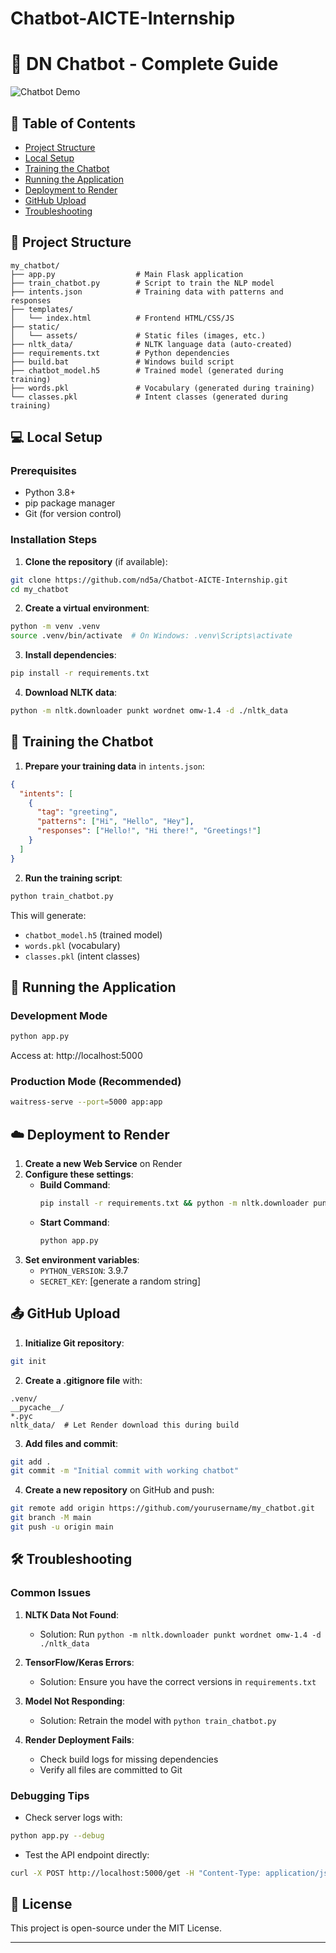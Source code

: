 # Chatbot-AICTE-Internship
# 🤖 DN Chatbot - Complete Guide

![Chatbot Demo](static/assets/download1.png)

## 📝 Table of Contents
- [Project Structure](#-project-structure)
- [Local Setup](#-local-setup)
- [Training the Chatbot](#-training-the-chatbot)
- [Running the Application](#-running-the-application)
- [Deployment to Render](#-deployment-to-render)
- [GitHub Upload](#-github-upload)
- [Troubleshooting](#-troubleshooting)

## 📁 Project Structure

```
my_chatbot/
├── app.py                  # Main Flask application
├── train_chatbot.py        # Script to train the NLP model
├── intents.json            # Training data with patterns and responses
├── templates/
│   └── index.html          # Frontend HTML/CSS/JS
├── static/
│   └── assets/             # Static files (images, etc.)
├── nltk_data/              # NLTK language data (auto-created)
├── requirements.txt        # Python dependencies
├── build.bat               # Windows build script
├── chatbot_model.h5        # Trained model (generated during training)
├── words.pkl               # Vocabulary (generated during training)
└── classes.pkl             # Intent classes (generated during training)
```

## 💻 Local Setup

### Prerequisites
- Python 3.8+
- pip package manager
- Git (for version control)

### Installation Steps

1. **Clone the repository** (if available):
```bash
git clone https://github.com/nd5a/Chatbot-AICTE-Internship.git
cd my_chatbot
```

2. **Create a virtual environment**:
```bash
python -m venv .venv
source .venv/bin/activate  # On Windows: .venv\Scripts\activate
```

3. **Install dependencies**:
```bash
pip install -r requirements.txt
```

4. **Download NLTK data**:
```bash
python -m nltk.downloader punkt wordnet omw-1.4 -d ./nltk_data
```

## 🤖 Training the Chatbot

1. **Prepare your training data** in `intents.json`:
```json
{
  "intents": [
    {
      "tag": "greeting",
      "patterns": ["Hi", "Hello", "Hey"],
      "responses": ["Hello!", "Hi there!", "Greetings!"]
    }
  ]
}
```

2. **Run the training script**:
```bash
python train_chatbot.py
```

This will generate:
- `chatbot_model.h5` (trained model)
- `words.pkl` (vocabulary)
- `classes.pkl` (intent classes)

## 🚀 Running the Application

### Development Mode
```bash
python app.py
```
Access at: http://localhost:5000

### Production Mode (Recommended)
```bash
waitress-serve --port=5000 app:app
```

## ☁️ Deployment to Render

1. **Create a new Web Service** on Render
2. **Configure these settings**:
   - **Build Command**:
     ```bash
     pip install -r requirements.txt && python -m nltk.downloader punkt wordnet omw-1.4 -d ./nltk_data && python train_chatbot.py
     ```
   - **Start Command**:
     ```bash
     python app.py
     ```
3. **Set environment variables**:
   - `PYTHON_VERSION`: 3.9.7
   - `SECRET_KEY`: [generate a random string]

## 📤 GitHub Upload

1. **Initialize Git repository**:
```bash
git init
```

2. **Create a .gitignore file** with:
```
.venv/
__pycache__/
*.pyc
nltk_data/  # Let Render download this during build
```

3. **Add files and commit**:
```bash
git add .
git commit -m "Initial commit with working chatbot"
```

4. **Create a new repository** on GitHub and push:
```bash
git remote add origin https://github.com/yourusername/my_chatbot.git
git branch -M main
git push -u origin main
```

## 🛠 Troubleshooting

### Common Issues

1. **NLTK Data Not Found**:
   - Solution: Run `python -m nltk.downloader punkt wordnet omw-1.4 -d ./nltk_data`

2. **TensorFlow/Keras Errors**:
   - Solution: Ensure you have the correct versions in `requirements.txt`

3. **Model Not Responding**:
   - Solution: Retrain the model with `python train_chatbot.py`

4. **Render Deployment Fails**:
   - Check build logs for missing dependencies
   - Verify all files are committed to Git

### Debugging Tips

- Check server logs with:
```bash
python app.py --debug
```

- Test the API endpoint directly:
```bash
curl -X POST http://localhost:5000/get -H "Content-Type: application/json" -d '{"message":"hello"}'
```

## 📜 License
This project is open-source under the MIT License.

---
